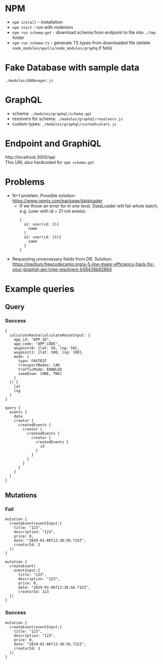 # NPM
- `npm install` – installation
- `npm start` - run with nodemon
- `npm run schema:get` - download schema from endpoint to file into `./tmp` folder
- `npm run schema:ts` - generate TS types from downloaded file (delete `node_modules/apollo/node_modules/graphq` if fails)

# Fake Database with sample data
`./modules/dbManager.js`

# GraphQL
- schema: `./modules/graphql/schema.gql`
- resolvers for schema: `./modules/graphql/resolvers.js`
- custom types: `./modules/graphql/customScalars.js`

# Endpoint and GraphiQL
http://localhost:3000/api  
This URL also hardcoded for `npm schema:get` 

# Problems
- N+1 problem. Possible solution: https://www.npmjs.com/package/dataloader
  - If we throw an error for in one level, DataLoader will fail whole batch, e.g. (user with id = 21 not exists):
    ~~~~
    { 
      u1: user(id: 2){
        name
      } 
      u2: user(id: 21){
        name
      } 
    }
    ~~~~
- Requesting unnecessary fields from DB. Solution: https://medium.freecodecamp.org/a-5-line-major-efficiency-hack-for-your-graphql-api-type-resolvers-b58438b62864

# Example queries

## Query
### Success

~~~~
{
  calculateRoute(calculateRouteInput: {
    app_id: "APP_ID", 
    app_code: "APP_CODE", 
    waypoint0: {lat: 50, lng: 50}, 
    waypoint1: {lat: 100, lng: 100},
    mode: {
      type: FASTEST
      transportModes: CAR
      trafficMode: ENABLED
      someEnum: [ONE, TWO]
    }
  }) {
    lat
    lng
  }
}
~~~~

~~~~
query {
  events {
    date
    creator {
      createdEvents {
        creator {
          createdEvents {
            creator {
              createdEvents {
                id
              }
            }
          }
        }
      }
    }
  }
}
~~~~



## Mutations
### Fail
~~~~
mutation {
  createEvent(eventInput:{
    title: "123", 
    description: "123", 
    price: 0, 
    date: "2019-01-06T12:36:56.715Z", 
    creatorId: 2
  })
}
~~~~

~~~~
mutation {
  createEvent(
    eventInput:{
      title: "123", 
      description: "123", 
      price: 0, 
      date: "2019-01-06T12:36:56.715Z", 
      creatorId: 123
  })
}
~~~~
### Success
~~~~ 
mutation {
  createEvent(eventInput:{
    title: "123", 
    description: "123", 
    price: 0,
    date: "2019-01-06T12:36:56.715Z", 
    creatorId: 1
  })
}
~~~~


